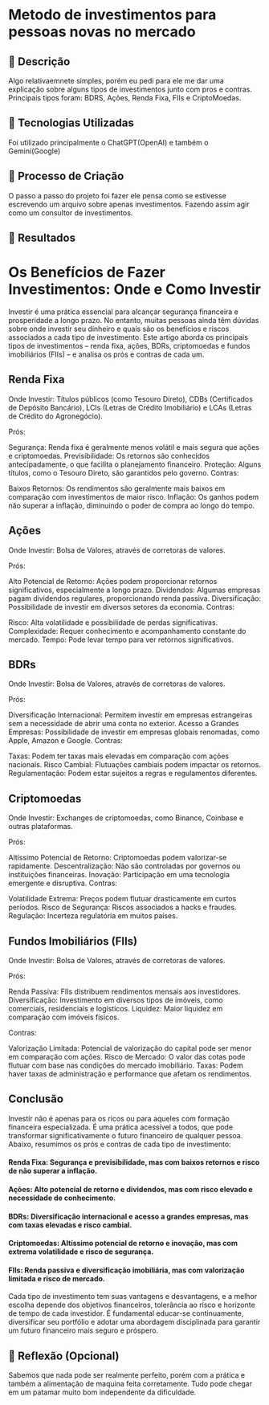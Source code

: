 # Metodo de investimentos para pessoas novas no mercado

## 📒 Descrição
Algo relativaemnete simples, porém eu pedi para ele me dar uma explicação sobre alguns tipos de investimentos junto com pros e contras.
Principais tipos foram: BDRS, Ações, Renda Fixa, FIIs e CriptoMoedas.

## 🤖 Tecnologias Utilizadas
Foi utilizado principalmente o ChatGPT(OpenAI) e também o Gemini(Google)

## 🧐 Processo de Criação
O passo a passo do projeto foi fazer ele pensa como se estivesse escrevendo um arquivo sobre apenas investimentos. Fazendo assim agir como um consultor de investimentos.

## 🚀 Resultados

# Os Benefícios de Fazer Investimentos: Onde e Como Investir
Investir é uma prática essencial para alcançar segurança financeira e prosperidade a longo prazo. No entanto, muitas pessoas ainda têm dúvidas sobre onde investir seu dinheiro e quais são os benefícios e riscos associados a cada tipo de investimento. Este artigo aborda os principais tipos de investimentos – renda fixa, ações, BDRs, criptomoedas e fundos imobiliários (FIIs) – e analisa os prós e contras de cada um.

## Renda Fixa
Onde Investir: Títulos públicos (como Tesouro Direto), CDBs (Certificados de Depósito Bancário), LCIs (Letras de Crédito Imobiliário) e LCAs (Letras de Crédito do Agronegócio).

Prós:

Segurança: Renda fixa é geralmente menos volátil e mais segura que ações e criptomoedas.
Previsibilidade: Os retornos são conhecidos antecipadamente, o que facilita o planejamento financeiro.
Proteção: Alguns títulos, como o Tesouro Direto, são garantidos pelo governo.
Contras:

Baixos Retornos: Os rendimentos são geralmente mais baixos em comparação com investimentos de maior risco.
Inflação: Os ganhos podem não superar a inflação, diminuindo o poder de compra ao longo do tempo.

## Ações
Onde Investir: Bolsa de Valores, através de corretoras de valores.

Prós:

Alto Potencial de Retorno: Ações podem proporcionar retornos significativos, especialmente a longo prazo.
Dividendos: Algumas empresas pagam dividendos regulares, proporcionando renda passiva.
Diversificação: Possibilidade de investir em diversos setores da economia.
Contras:

Risco: Alta volatilidade e possibilidade de perdas significativas.
Complexidade: Requer conhecimento e acompanhamento constante do mercado.
Tempo: Pode levar tempo para ver retornos significativos.

## BDRs
Onde Investir: Bolsa de Valores, através de corretoras de valores.

Prós:

Diversificação Internacional: Permitem investir em empresas estrangeiras sem a necessidade de abrir uma conta no exterior.
Acesso a Grandes Empresas: Possibilidade de investir em empresas globais renomadas, como Apple, Amazon e Google.
Contras:

Taxas: Podem ter taxas mais elevadas em comparação com ações nacionais.
Risco Cambial: Flutuações cambiais podem impactar os retornos.
Regulamentação: Podem estar sujeitos a regras e regulamentos diferentes.

## Criptomoedas
Onde Investir: Exchanges de criptomoedas, como Binance, Coinbase e outras plataformas.

Prós:

Altíssimo Potencial de Retorno: Criptomoedas podem valorizar-se rapidamente.
Descentralização: Não são controladas por governos ou instituições financeiras.
Inovação: Participação em uma tecnologia emergente e disruptiva.
Contras:

Volatilidade Extrema: Preços podem flutuar drasticamente em curtos períodos.
Risco de Segurança: Riscos associados a hacks e fraudes.
Regulação: Incerteza regulatória em muitos países.

## Fundos Imobiliários (FIIs)
Onde Investir: Bolsa de Valores, através de corretoras de valores.

Prós:

Renda Passiva: FIIs distribuem rendimentos mensais aos investidores.
Diversificação: Investimento em diversos tipos de imóveis, como comerciais, residenciais e logísticos.
Liquidez: Maior liquidez em comparação com imóveis físicos.

Contras:

Valorização Limitada: Potencial de valorização do capital pode ser menor em comparação com ações.
Risco de Mercado: O valor das cotas pode flutuar com base nas condições do mercado imobiliário.
Taxas: Podem haver taxas de administração e performance que afetam os rendimentos.

## Conclusão

Investir não é apenas para os ricos ou para aqueles com formação financeira especializada. É uma prática acessível a todos, que pode transformar significativamente o futuro financeiro de qualquer pessoa. Abaixo, resumimos os prós e contras de cada tipo de investimento:

#### Renda Fixa: Segurança e previsibilidade, mas com baixos retornos e risco de não superar a inflação.
#### Ações: Alto potencial de retorno e dividendos, mas com risco elevado e necessidade de conhecimento.
#### BDRs: Diversificação internacional e acesso a grandes empresas, mas com taxas elevadas e risco cambial.
#### Criptomoedas: Altíssimo potencial de retorno e inovação, mas com extrema volatilidade e risco de segurança.
#### FIIs: Renda passiva e diversificação imobiliária, mas com valorização limitada e risco de mercado.

Cada tipo de investimento tem suas vantagens e desvantagens, e a melhor escolha depende dos objetivos financeiros, tolerância ao risco e horizonte de tempo de cada investidor. É fundamental educar-se continuamente, diversificar seu portfólio e adotar uma abordagem disciplinada para garantir um futuro financeiro mais seguro e próspero.

## 💭 Reflexão (Opcional)
Sabemos que nada pode ser realmente perfeito, porém com a prática e também a alimentação de maquina feita corretamente. Tudo pode chegar em um patamar muito bom independente da dificuldade.
